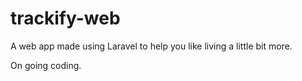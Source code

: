 # trackify-web
A web app made using Laravel to help you like living a little bit more.

On going coding.

